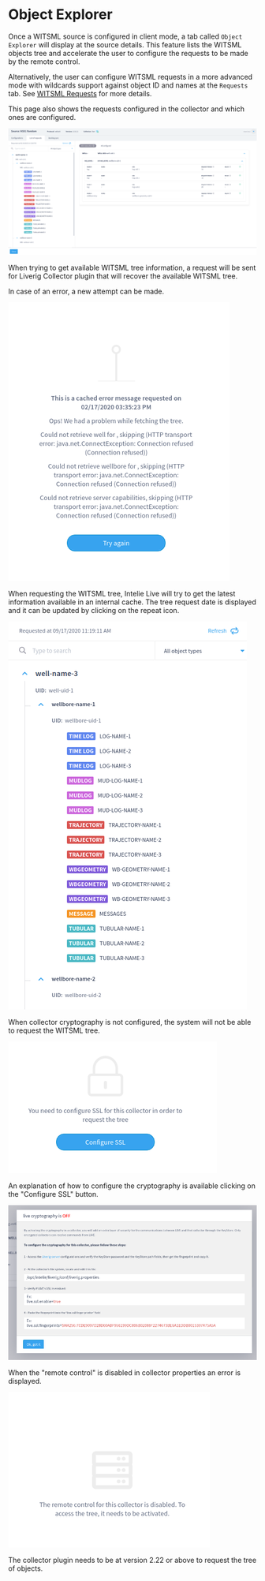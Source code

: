 # Object Explorer

Once a WITSML source is configured in client mode, a tab called `Object Explorer` will display at the source details. This feature lists the WITSML objects tree and accelerate the user to configure the requests to be made by the remote control.

Alternatively, the user can configure WITSML requests in a more advanced mode with wildcards support against object ID and names at the `Requests` tab. See [WITSML Requests](./witsml-requests.md) for more details.

This page also shows the requests configured in the collector and which ones are configured.

![Modal for sources with mode client (Available only for WITSML) - Requests](<../../.gitbook/assets/image (391).png>)

When trying to get available WITSML tree information, a request will be sent for Liverig Collector plugin that will recover the available WITSML tree.

In case of an error, a new attempt can be made.

![Error message](<../../.gitbook/assets/image (411).png>)

When requesting the WITSML tree, Intelie Live will try to get the latest information available in an internal cache. The tree request date is displayed and it can be updated by clicking on the repeat icon.

![](<../../.gitbook/assets/image (520).png>)

When collector cryptography is not configured, the system will not be able to request the WITSML tree.

![Error when cryptography is disabled](<../../.gitbook/assets/image (335).png>)

An explanation of how to configure the cryptography is available clicking on the "Configure SSL" button.

![Information on how to configured cryptography](<../../.gitbook/assets/image (4).png>)

When the "remote control" is disabled in collector properties an error is displayed.

![Remote control disabled](<../../.gitbook/assets/image (292).png>)

The collector plugin needs to be at version 2.22 or above to request the tree of objects.
